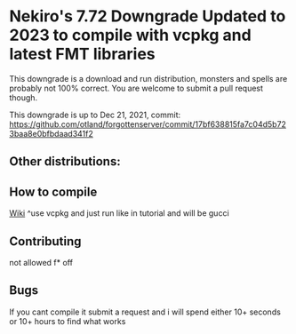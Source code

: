 # Nekiro's 7.72 Downgrade Updated to 2023 to compile with vcpkg and latest FMT libraries 

This downgrade is a download and run distribution, monsters and spells are probably not 100% correct.
You are welcome to submit a pull request though.

This downgrade is up to Dec 21, 2021, commit: https://github.com/otland/forgottenserver/commit/17bf638815fa7c04d5b723baa8e0bfbdaad341f2

## Other distributions:
## How to compile

[Wiki](https://github.com/otland/forgottenserver/wiki/Compiling)
^use vcpkg and just run like in tutorial and will be gucci
## Contributing

not allowed f* off

## Bugs

If you cant compile it submit a request and i will spend either 10+ seconds or 10+ hours to find what works
